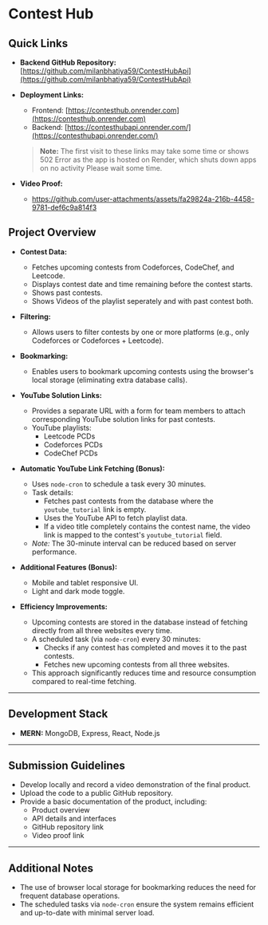# Contest Hub

## Quick Links

- **Backend GitHub Repository:**  
  [https://github.com/milanbhatiya59/ContestHubApi](https://github.com/milanbhatiya59/ContestHubApi)

- **Deployment Links:**  
  - Frontend: [https://contesthub.onrender.com](https://contesthub.onrender.com)  
  - Backend: [https://contesthubapi.onrender.com/](https://contesthubapi.onrender.com/)  
  > **Note:** The first visit to these links may take some time or shows 502 Error as the app is hosted on Render, which shuts down apps on no activity Please wait some time.

- **Video Proof:**
  - https://github.com/user-attachments/assets/fa29824a-216b-4458-9781-def6c9a814f3

  


## Project Overview

- **Contest Data:**  
  - Fetches upcoming contests from Codeforces, CodeChef, and Leetcode.
  - Displays contest date and time remaining before the contest starts.
  - Shows past contests.
  - Shows Videos of the playlist seperately and with past contest both.

- **Filtering:**  
  - Allows users to filter contests by one or more platforms (e.g., only Codeforces or Codeforces + Leetcode).

- **Bookmarking:**  
  - Enables users to bookmark upcoming contests using the browser's local storage (eliminating extra database calls).

- **YouTube Solution Links:**  
  - Provides a separate URL with a form for team members to attach corresponding YouTube solution links for past contests.
  - YouTube playlists:  
    - Leetcode PCDs  
    - Codeforces PCDs  
    - CodeChef PCDs

- **Automatic YouTube Link Fetching (Bonus):**  
  - Uses `node-cron` to schedule a task every 30 minutes.
  - Task details:
    - Fetches past contests from the database where the `youtube_tutorial` link is empty.
    - Uses the YouTube API to fetch playlist data.
    - If a video title completely contains the contest name, the video link is mapped to the contest's `youtube_tutorial` field.
  - *Note:* The 30-minute interval can be reduced based on server performance.

- **Additional Features (Bonus):**  
  - Mobile and tablet responsive UI.
  - Light and dark mode toggle.

- **Efficiency Improvements:**  
  - Upcoming contests are stored in the database instead of fetching directly from all three websites every time.
  - A scheduled task (via `node-cron`) every 30 minutes:
    - Checks if any contest has completed and moves it to the past contests.
    - Fetches new upcoming contests from all three websites.
  - This approach significantly reduces time and resource consumption compared to real-time fetching.

---

## Development Stack

- **MERN:** MongoDB, Express, React, Node.js

---

## Submission Guidelines

- Develop locally and record a video demonstration of the final product.
- Upload the code to a public GitHub repository.
- Provide a basic documentation of the product, including:
  - Product overview
  - API details and interfaces
  - GitHub repository link
  - Video proof link

---

## Additional Notes

- The use of browser local storage for bookmarking reduces the need for frequent database operations.
- The scheduled tasks via `node-cron` ensure the system remains efficient and up-to-date with minimal server load.

